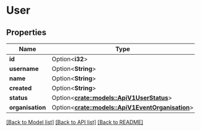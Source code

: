 # User

## Properties

Name | Type | Description | Notes
------------ | ------------- | ------------- | -------------
**id** | Option<**i32**> |  | [optional]
**username** | Option<**String**> |  | [optional]
**name** | Option<**String**> |  | [optional]
**created** | Option<**String**> |  | [optional]
**status** | Option<[**crate::models::ApiV1UserStatus**](_api_v1_user_status.md)> |  | [optional]
**organisation** | Option<[**crate::models::ApiV1EventOrganisation**](_api_v1_event_organisation.md)> |  | [optional]

[[Back to Model list]](../README.md#documentation-for-models) [[Back to API list]](../README.md#documentation-for-api-endpoints) [[Back to README]](../README.md)


